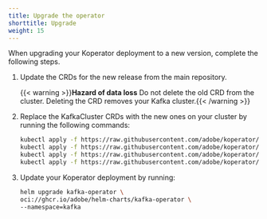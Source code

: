 ```yaml
---
title: Upgrade the operator
shorttitle: Upgrade
weight: 15
---
```


When upgrading your Koperator deployment to a new version, complete the following steps.

1. Update the CRDs for the new release from the main repository.

    {{< warning >}}**Hazard of data loss** Do not delete the old CRD from the cluster. Deleting the CRD removes your Kafka cluster.{{< /warning >}}

1. Replace the KafkaCluster CRDs with the new ones on your cluster by running the following commands:

    ```bash
    kubectl apply -f https://raw.githubusercontent.com/adobe/koperator/refs/heads/master/config/base/crds/kafka.banzaicloud.io_cruisecontroloperations.yaml
    kubectl apply -f https://raw.githubusercontent.com/adobe/koperator/refs/heads/master/config/base/crds/kafka.banzaicloud.io_kafkaclusters.yaml
    kubectl apply -f https://raw.githubusercontent.com/adobe/koperator/refs/heads/master/config/base/crds/kafka.banzaicloud.io_kafkatopics.yaml
    kubectl apply -f https://raw.githubusercontent.com/adobe/koperator/refs/heads/master/config/base/crds/kafka.banzaicloud.io_kafkausers.yaml
    ```

1. Update your Koperator deployment by running:

    ```bash
    helm upgrade kafka-operator \
    oci://ghcr.io/adobe/helm-charts/kafka-operator \
    --namespace=kafka
    ```
